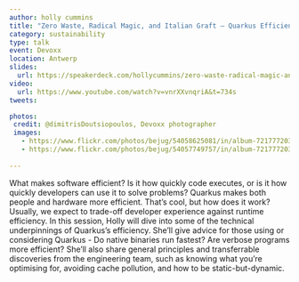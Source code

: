 ```yaml
---
author: holly cummins
title: "Zero Waste, Radical Magic, and Italian Graft – Quarkus Efficiency Secrets"
category: sustainability
type: talk
event: Devoxx
location: Antwerp
slides:
  url: https://speakerdeck.com/hollycummins/zero-waste-radical-magic-and-italian-graft-quarkus-efficiency-secrets-97d77fb7-5d21-4eac-b1f2-8668ccc4e315
video:
  url: https://www.youtube.com/watch?v=vnrXXvnqriA&t=734s
tweets:

photos:
 credit: @dimitrisDoutsiopoulos, Devoxx photographer
 images: 
   - https://www.flickr.com/photos/bejug/54058625081/in/album-72177720321110769
   - https://www.flickr.com/photos/bejug/54057749757/in/album-72177720321110769/
 
---
```


What makes software efficient? Is it how quickly code executes, or is it how quickly developers can use it to solve problems? Quarkus makes both people and hardware more efficient. That’s cool, but how does it work? Usually, we expect to trade-off developer experience against runtime efficiency. In this session, Holly will dive into some of the technical underpinnings of Quarkus’s efficiency. She’ll give advice for those using or considering Quarkus - Do native binaries run fastest? Are verbose programs more efficient? She’ll also share general principles and transferrable discoveries from the engineering team, such as knowing what you’re optimising for, avoiding cache pollution, and how to be static-but-dynamic.